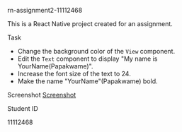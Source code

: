 rn-assignment2-11112468

This is a React Native project created for an assignment.

Task

- Change the background color of the `View` component.
- Edit the `Text` component to display "My name is YourName(Papakwame)".
- Increase the font size of the text to 24.
- Make the name "YourName"(Papakwame) bold.

Screenshot
[Screenshot](screenshot.png)

Student ID

11112468
